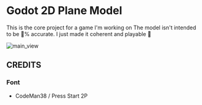 # Godot 2D Plane Model

This is the core project for a game I'm working on
The model isn't intended to be 💯% accurate. I just made it coherent and playable 🤗


![main_view](https://github.com/kahagino/Godot-2D-plane-model/tree/main/presentation_imgs/main_view.png)


## CREDITS

### Font
 - CodeMan38 / Press Start 2P